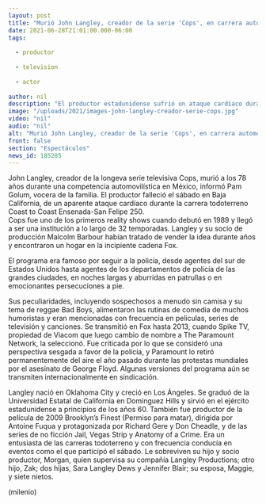 ```yaml
---
layout: post
title: "Murió John Langley, creador de la serie 'Cops', en carrera automovilística en México"
date: 2021-06-28T21:01:00.000-06:00
tags:
  
  - productor
  
  - television
  
  - actor
  
author: nil
description: "El productor estadunidense sufrió un ataque cardíaco durante la carrera todoterreno Coast to Coast Ensenada-San Felipe 250."
image: "/uploads/2021/images-john-langley-creador-serie-cops.jpg"
video: "nil"
audio: "nil"
alt: "Murió John Langley, creador de la serie 'Cops', en carrera automovilística en México"
front: false
section: "Espectáculos"
news_id: 185285
---
```


John Langley, creador de la longeva serie televisiva Cops, murió a los 78 años durante una competencia automovilística en México, informó Pam Golum, vocera de la familia. El productor falleció el sábado en Baja California, de un aparente ataque cardíaco durante la carrera todoterreno Coast to Coast Ensenada-San Felipe 250.  
Cops fue uno de los primeros reality shows cuando debutó en 1989 y llegó a ser una institución a lo largo de 32 temporadas. Langley y su socio de producción Malcolm Barbour habían tratado de vender la idea durante años y encontraron un hogar en la incipiente cadena Fox.

El programa era famoso por seguir a la policía, desde agentes del sur de Estados Unidos hasta agentes de los departamentos de policía de las grandes ciudades, en noches largas y aburridas en patrullas o en emocionantes persecuciones a pie.  

Sus peculiaridades, incluyendo sospechosos a menudo sin camisa y su tema de reggae Bad Boys, alimentaron las rutinas de comedia de muchos humoristas y eran mencionadas con frecuencia en películas, series de televisión y canciones. Se transmitió en Fox hasta 2013, cuando Spike TV, propiedad de Viacom que luego cambio de nombre a The Paramount Network, la seleccionó. Fue criticada por lo que se consideró una perspectiva sesgada a favor de la policía, y Paramount lo retiró permanentemente del aire el año pasado durante las protestas mundiales por el asesinato de George Floyd. Algunas versiones del programa aún se transmiten internacionalmente en sindicación.

Langley nació en Oklahoma City y creció en Los Ángeles. Se graduó de la Universidad Estatal de California en Dominguez Hills y sirvió en el ejército estadunidense a principios de los años 60. 
También fue productor de la película de 2009 Brooklyn’s Finest (Permiso para matar), dirigida por Antoine Fuqua y protagonizada por Richard Gere y Don Cheadle, y de las series de no ficción Jail, Vegas Strip y Anatomy of a Crime. 
Era un entusiasta de las carreras todoterreno y con frecuencia conducía en eventos como el que participó el sábado. Le sobreviven su hijo y socio productor, Morgan, quien supervisa su compañía Langley Productions; otro hijo, Zak; dos hijas, Sara Langley Dews y Jennifer Blair; su esposa, Maggie, y siete nietos. 

(milenio)